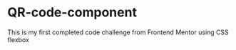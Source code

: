 # QR-code-component
This is my first completed code challenge from Frontend Mentor using CSS flexbox
